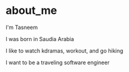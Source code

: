 # about_me


I'm Tasneem

I was born in Saudia Arabia

I like to watch kdramas, workout, and go hiking

I want to be a traveling software engineer  